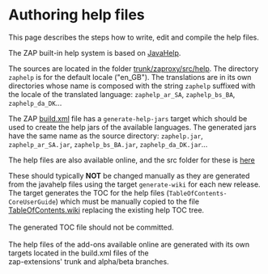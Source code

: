 # Authoring help files

This page describes the steps how to write, edit and compile the help files.

The ZAP built-in help system is based on [JavaHelp](http://javahelp.java.net/).

The sources are located in the folder [trunk/zaproxy/src/help](http://code.google.com/p/zaproxy/source/browse/trunk/#trunk%2Fsrc%2Fhelp).
The directory `zaphelp` is for the default locale ("en\_GB"). The translations are in its own directories whose name is composed with
the string `zaphelp` suffixed with the locale of the translated language: `zaphelp_ar_SA`, `zaphelp_bs_BA`, `zaphelp_da_DK`...

The ZAP [build.xml](http://code.google.com/p/zaproxy/source/browse/trunk/build/build.xml) file has a `generate-help-jars` target
which should be used to create the help jars of the available languages.
The generated jars have the same name as the source directory: `zaphelp.jar`, `zaphelp_ar_SA.jar`, `zaphelp_bs_BA.jar`, `zaphelp_da_DK.jar`...

The help files are also available online, and the src folder for these is [here](http://code.google.com/p/zaproxy/source/browse/#svn%2Fwiki)

These should typically **NOT** be changed manually as they are generated from the javahelp files using the target `generate-wiki`
for each new release.<br>The target generates the TOC for the help files (<code>TableOfContents-CoreUserGuide</code>) which must be manually copied to the file<br>
<a href='http://code.google.com/p/zaproxy/source/browse/wiki/TableOfContents.wiki'>TableOfContents.wiki</a> replacing the existing help TOC tree.<br>
<br>The generated TOC file should not be committed.<br>
<br>
The help files of the add-ons available online are generated with its own targets located in the build.xml files of the<br>
zap-extensions' trunk and alpha/beta branches.